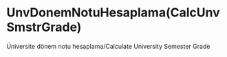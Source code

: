 # UnvDonemNotuHesaplama(CalcUnvSmstrGrade)
Üniversite dönem notu hesaplama/Calculate University Semester Grade

